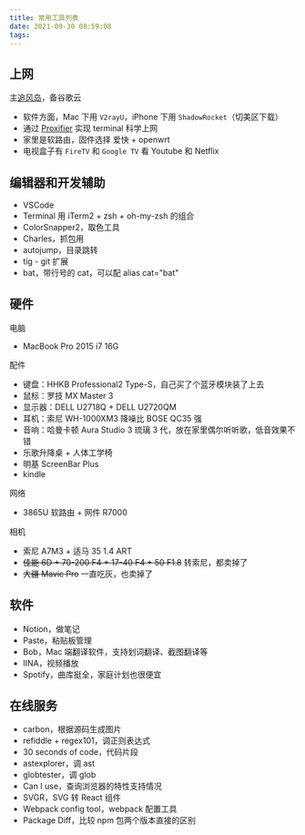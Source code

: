 ```yaml
---
title: 常用工具列表
date: 2021-09-30 08:59:08
tags:
---
```


## 上网

主[追风岛](https://admin.91zfdao.com/auth/register?code=B5pg)，备谷歌云

- 软件方面，Mac 下用 `V2rayU`，iPhone 下用 `ShadowRocket`（切美区下载）
- 通过 [Proxifier](https://www.proxifier.com/) 实现 terminal 科学上网
- 家里是软路由，固件选择 爱快 + openwrt
- 电视盒子有 `FireTV` 和 `Google TV` 看 Youtube 和 Netflix

## 编辑器和开发辅助

- VSCode
- Terminal 用 iTerm2 + zsh + oh-my-zsh 的组合
- ColorSnapper2，取色工具
- Charles，抓包用
- autojump，目录跳转
- tig - git 扩展
- bat，带行号的 cat，可以配 alias cat="bat"

## 硬件

电脑
- MacBook Pro 2015 i7 16G

配件
- 键盘：HHKB Professional2 Type-S，自己买了个蓝牙模块装了上去
- 鼠标：罗技 MX Master 3
- 显示器：DELL U2718Q + DELL U2720QM
- 耳机：索尼 WH-1000XM3 降噪比 BOSE QC35 强
- 音响：哈曼卡顿 Aura Studio 3 琉璃 3 代，放在家里偶尔听听歌，低音效果不错
- 乐歌升降桌 + 人体工学椅
- 明基 ScreenBar Plus
- kindle

网络
- 3865U 软路由 + 网件 R7000

相机
- 索尼 A7M3 + 适马 35 1.4 ART
- ~~佳能 6D + 70-200 F4 + 17-40 F4 + 50 F1.8~~ 转索尼，都卖掉了
- ~~大疆 Mavic Pro~~ 一直吃灰，也卖掉了



## 软件

- Notion，做笔记
- Paste，粘贴板管理
- Bob，Mac 端翻译软件，支持划词翻译、截图翻译等
- IINA，视频播放
- Spotify，曲库挺全，家庭计划也很便宜

## 在线服务
- carbon，根据源码生成图片
- refiddle + regex101，调正则表达式
- 30 seconds of code，代码片段
- astexplorer，调 ast
- globtester，调 glob
- Can I use，查询浏览器的特性支持情况
- SVGR，SVG 转 React 组件
- Webpack config tool，webpack 配置工具
- Package Diff，比较 npm 包两个版本直接的区别
